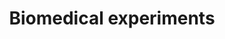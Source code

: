 ---
title: Biomedical experiments
longTitle: 'Biomedical experiments'
tags:
- gccommon
broaderTerm:
- "[[Experiments]]"
french:
- "[[Experimentation biomedicale]]"
---